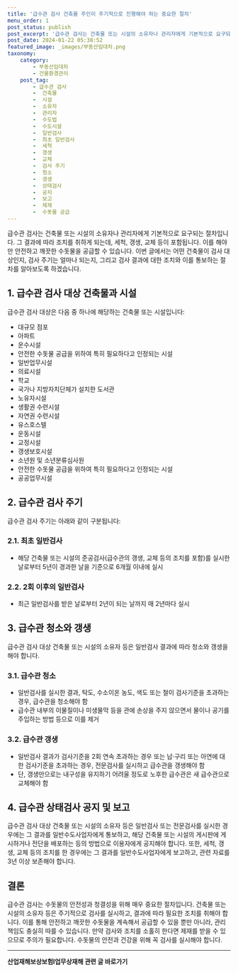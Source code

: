 ```yaml
---
title: '급수관 검사 건축물 주인이 주기적으로 진행해야 하는 중요한 절차'
menu_order: 1
post_status: publish
post_excerpt: '급수관 검사는 건축물 또는 시설의 소유자나 관리자에게 기본적으로 요구되는 절차입니다. 그 결과에 따라 조치를 취하게 되는데, 세척, 갱생, 교체 등이 포함됩니다. 이를 해야만 안전하고 깨끗한 수돗물을 공급할 수 있습니다. 이번 글에서는 어떤 건축물이 검사 대상인지, 검사 주기는 얼마나 되는지, 그리고 검사 결과에 대한 조치와 이를 통보하는 절차를 알아보도록 하겠습니다.'
post_date: 2024-01-22 05:38:52
featured_image: _images/부동산임대차.png
taxonomy:
    category:
        - 부동산임대차
        - 건물환경관리
    post_tag:
        - 급수관 검사
        -  건축물
        -  시설
        -  소유자
        -  관리자
        -  수도법
        -  수도시설
        -  일반검사
        -  최초 일반검사
        -  세척
        -  갱생
        -  교체
        -  검사 주기
        -  청소
        -  갱생
        -  상태검사
        -  공지
        -  보고
        -  제재
        -  수돗물 공급
---
```



급수관 검사는 건축물 또는 시설의 소유자나 관리자에게 기본적으로 요구되는 절차입니다. 그 결과에 따라 조치를 취하게 되는데, 세척, 갱생, 교체 등이 포함됩니다. 이를 해야만 안전하고 깨끗한 수돗물을 공급할 수 있습니다. 이번 글에서는 어떤 건축물이 검사 대상인지, 검사 주기는 얼마나 되는지, 그리고 검사 결과에 대한 조치와 이를 통보하는 절차를 알아보도록 하겠습니다.

## 1. 급수관 검사 대상 건축물과 시설

급수관 검사 대상은 다음 중 하나에 해당하는 건축물 또는 시설입니다:
- 대규모 점포
- 아파트
- 운수시설
- 안전한 수돗물 공급을 위하여 특히 필요하다고 인정되는 시설
- 일반업무시설
- 의료시설
- 학교
- 국가나 지방자치단체가 설치한 도서관
- 노유자시설
- 생활권 수련시설
- 자연권 수련시설
- 유스호스텔
- 운동시설
- 교정시설
- 갱생보호시설
- 소년원 및 소년분류심사원
- 안전한 수돗물 공급을 위하여 특히 필요하다고 인정되는 시설
- 공공업무시설

## 2. 급수관 검사 주기

급수관 검사 주기는 아래와 같이 구분됩니다:

### 2.1. 최초 일반검사
- 해당 건축물 또는 시설의 준공검사(급수관의 갱생, 교체 등의 조치를 포함)를 실시한 날로부터 5년이 경과한 날을 기준으로 6개월 이내에 실시

### 2.2. 2회 이후의 일반검사
- 최근 일반검사를 받은 날로부터 2년이 되는 날까지 매 2년마다 실시

## 3. 급수관 청소와 갱생

급수관 검사 대상 건축물 또는 시설의 소유자 등은 일반검사 결과에 따라 청소와 갱생을 해야 합니다. 

### 3.1. 급수관 청소
- 일반검사를 실시한 결과, 탁도, 수소이온 농도, 색도 또는 철이 검사기준을 초과하는 경우, 급수관을 청소해야 함
- 급수관 내부의 이물질이나 미생물막 등을 관에 손상을 주지 않으면서 물이나 공기를 주입하는 방법 등으로 이를 제거

### 3.2. 급수관 갱생
- 일반검사 결과가 검사기준을 2회 연속 초과하는 경우 또는 납·구리 또는 아연에 대한 검사기준을 초과하는 경우, 전문검사를 실시하고 급수관을 갱생해야 함
- 단, 갱생만으로는 내구성을 유지하기 어려울 정도로 노후한 급수관은 새 급수관으로 교체해야 함

## 4. 급수관 상태검사 공지 및 보고

급수관 검사 대상 건축물 또는 시설의 소유자 등은 일반검사 또는 전문검사를 실시한 경우에는 그 결과를 일반수도사업자에게 통보하고, 해당 건축물 또는 시설의 게시판에 게시하거나 전단을 배포하는 등의 방법으로 이용자에게 공지해야 합니다. 또한, 세척, 갱생, 교체 등의 조치를 한 경우에는 그 결과를 일반수도사업자에게 보고하고, 관련 자료를 3년 이상 보존해야 합니다.

## 결론

급수관 검사는 수돗물의 안전성과 청결성을 위해 매우 중요한 절차입니다. 건축물 또는 시설의 소유자 등은 주기적으로 검사를 실시하고, 결과에 따라 필요한 조치를 취해야 합니다. 이를 통해 안전하고 깨끗한 수돗물을 계속해서 공급할 수 있을 뿐만 아니라, 관리 책임도 충실히 따를 수 있습니다. 만약 검사와 조치를 소홀히 한다면 제재를 받을 수 있으므로 주의가 필요합니다. 수돗물의 안전과 건강을 위해 꼭 검사를 실시해야 합니다.
<!-- wp:separator -->
<hr class="wp-block-separator has-alpha-channel-opacity"/>
<!-- /wp:separator -->

<!-- wp:group {"backgroundColor":"base","layout":{"type":"constrained"}} -->
<div class="wp-block-group has-base-background-color has-background"><!-- wp:paragraph {"align":"center","fontSize":"medium"} -->
<p class="has-text-align-center has-large-font-size"><strong>산업재해보상보험Ⅰ업무상재해 관련 글 바로가기</strong></p>
<!-- /wp:paragraph -->


<!-- wp:latest-posts
{"categories":[{"id":10860,"count":19,"description":"","link":"https://uknowlaw.com/category/%ec%82%b0%ec%97%85%ec%9e%ac%ed%95%b4%eb%b3%b4%ec%83%81%eb%b3%b4%ed%97%98%e2%85%b0%ec%97%85%eb%ac%b4%ec%83%81%ec%9e%ac%ed%95%b4/","name":"산업재해보상보험Ⅰ업무상재해","slug":"산업재해보상보험Ⅰ업무상재해","taxonomy":"category","parent":0,"meta":[],"_links":{"self":[{"href":"https://uknowlaw.com/wp-json/wp/v2/categories/10860"}],"collection":[{"href":"https://uknowlaw.com/wp-json/wp/v2/categories"}],"about":[{"href":"https://uknowlaw.com/wp-json/wp/v2/taxonomies/category"}],"wp:post_type":[{"href":"https://uknowlaw.com/wp-json/wp/v2/posts?categories=10860"}],"curies":[{"name":"wp","href":"https://api.w.org/{rel}","templated":true}]}}],"postsToShow":100,"excerptLength":28,"postLayout":"grid","columns":2,"featuredImageAlign":"left","featuredImageSizeSlug":"large","fontSize":"small"} /--></div>
<!-- /wp:group -->